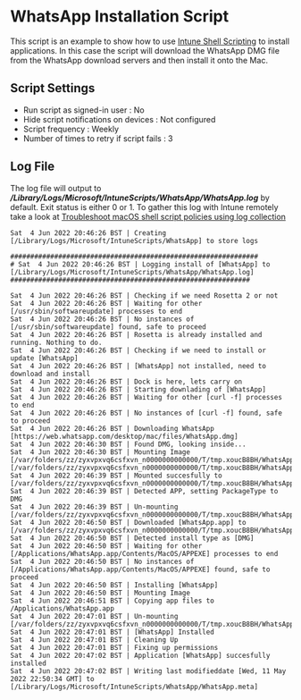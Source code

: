 # WhatsApp Installation Script

This script is an example to show how to use [Intune Shell Scripting](https://docs.microsoft.com/en-us/mem/intune/apps/macos-shell-scripts) to install applications. In this case the script will download the WhatsApp DMG file from the WhatsApp download servers and then install it onto the Mac.

## Script Settings

- Run script as signed-in user : No
- Hide script notifications on devices : Not configured
- Script frequency : Weekly
- Number of times to retry if script fails : 3

## Log File

The log file will output to ***/Library/Logs/Microsoft/IntuneScripts/WhatsApp/WhatsApp.log*** by default. Exit status is either 0 or 1. To gather this log with Intune remotely take a look at  [Troubleshoot macOS shell script policies using log collection](https://docs.microsoft.com/en-us/mem/intune/apps/macos-shell-scripts#troubleshoot-macos-shell-script-policies-using-log-collection)

```
Sat  4 Jun 2022 20:46:26 BST | Creating [/Library/Logs/Microsoft/IntuneScripts/WhatsApp] to store logs

##############################################################
# Sat  4 Jun 2022 20:46:26 BST | Logging install of [WhatsApp] to [/Library/Logs/Microsoft/IntuneScripts/WhatsApp/WhatsApp.log]
############################################################

Sat  4 Jun 2022 20:46:26 BST | Checking if we need Rosetta 2 or not
Sat  4 Jun 2022 20:46:26 BST | Waiting for other [/usr/sbin/softwareupdate] processes to end
Sat  4 Jun 2022 20:46:26 BST | No instances of [/usr/sbin/softwareupdate] found, safe to proceed
Sat  4 Jun 2022 20:46:26 BST | Rosetta is already installed and running. Nothing to do.
Sat  4 Jun 2022 20:46:26 BST | Checking if we need to install or update [WhatsApp]
Sat  4 Jun 2022 20:46:26 BST | [WhatsApp] not installed, need to download and install
Sat  4 Jun 2022 20:46:26 BST | Dock is here, lets carry on
Sat  4 Jun 2022 20:46:26 BST | Starting downlading of [WhatsApp]
Sat  4 Jun 2022 20:46:26 BST | Waiting for other [curl -f] processes to end
Sat  4 Jun 2022 20:46:26 BST | No instances of [curl -f] found, safe to proceed
Sat  4 Jun 2022 20:46:26 BST | Downloading WhatsApp [https://web.whatsapp.com/desktop/mac/files/WhatsApp.dmg]
Sat  4 Jun 2022 20:46:30 BST | Found DMG, looking inside...
Sat  4 Jun 2022 20:46:30 BST | Mounting Image [/var/folders/zz/zyxvpxvq6csfxvn_n0000000000000/T/tmp.xoucB8BH/WhatsApp] [/var/folders/zz/zyxvpxvq6csfxvn_n0000000000000/T/tmp.xoucB8BH/WhatsApp.dmg]
Sat  4 Jun 2022 20:46:39 BST | Mounted succesfully to [/var/folders/zz/zyxvpxvq6csfxvn_n0000000000000/T/tmp.xoucB8BH/WhatsApp]
Sat  4 Jun 2022 20:46:39 BST | Detected APP, setting PackageType to DMG
Sat  4 Jun 2022 20:46:39 BST | Un-mounting [/var/folders/zz/zyxvpxvq6csfxvn_n0000000000000/T/tmp.xoucB8BH/WhatsApp]
Sat  4 Jun 2022 20:46:50 BST | Downloaded [WhatsApp.app] to [/var/folders/zz/zyxvpxvq6csfxvn_n0000000000000/T/tmp.xoucB8BH/WhatsApp.dmg]
Sat  4 Jun 2022 20:46:50 BST | Detected install type as [DMG]
Sat  4 Jun 2022 20:46:50 BST | Waiting for other [/Applications/WhatsApp.app/Contents/MacOS/APPEXE] processes to end
Sat  4 Jun 2022 20:46:50 BST | No instances of [/Applications/WhatsApp.app/Contents/MacOS/APPEXE] found, safe to proceed
Sat  4 Jun 2022 20:46:50 BST | Installing [WhatsApp]
Sat  4 Jun 2022 20:46:50 BST | Mounting Image
Sat  4 Jun 2022 20:46:51 BST | Copying app files to /Applications/WhatsApp.app
Sat  4 Jun 2022 20:47:01 BST | Un-mounting [/var/folders/zz/zyxvpxvq6csfxvn_n0000000000000/T/tmp.xoucB8BH/WhatsApp]
Sat  4 Jun 2022 20:47:01 BST | [WhatsApp] Installed
Sat  4 Jun 2022 20:47:01 BST | Cleaning Up
Sat  4 Jun 2022 20:47:01 BST | Fixing up permissions
Sat  4 Jun 2022 20:47:02 BST | Application [WhatsApp] succesfully installed
Sat  4 Jun 2022 20:47:02 BST | Writing last modifieddate [Wed, 11 May 2022 22:50:34 GMT] to [/Library/Logs/Microsoft/IntuneScripts/WhatsApp/WhatsApp.meta]
```
